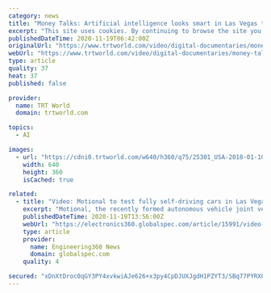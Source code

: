 ```yaml
---
category: news
title: "Money Talks: Artificial intelligence looks smart in Las Vegas tech show"
excerpt: "This site uses cookies. By continuing to browse the site you are agreeing to our use of cookies. Learn more"
publishedDateTime: 2020-11-19T06:42:00Z
originalUrl: "https://www.trtworld.com/video/digital-documentaries/money-talks-artificial-intelligence-looks-smart-in-las-vegas-tech-show/5a5caeac0a65dd34668bbcec"
webUrl: "https://www.trtworld.com/video/digital-documentaries/money-talks-artificial-intelligence-looks-smart-in-las-vegas-tech-show/5a5caeac0a65dd34668bbcec"
type: article
quality: 37
heat: 37
published: false

provider:
  name: TRT World
  domain: trtworld.com

topics:
  - AI

images:
  - url: "https://cdni0.trtworld.com/w640/h360/q75/25301_USA-2018-01-10-CES-tech-show-LA-AP_1516023790183.jpg"
    width: 640
    height: 360
    isCached: true

related:
  - title: "Video: Motional to test fully self-driving cars in Las Vegas"
    excerpt: "Motional, the recently formed autonomous vehicle joint venture of Hyundai Motor Group and Aptiv, has been granted permission to remove the drivers from its vehicles for testing in Las Vegas. In August,"
    publishedDateTime: 2020-11-19T13:56:00Z
    webUrl: "https://electronics360.globalspec.com/article/15991/video-motional-to-test-fully-self-driving-cars-in-las-vegas"
    type: article
    provider:
      name: Engineering360 News
      domain: globalspec.com
    quality: 4

secured: "xDnXtDroc0qGY3PY4xvkwiAJe626+x3py4CpDJUXJgdH1PZYT3/SBq77PYRX0OTKjHeHKtk/qypa1mlw8FlCxQdd21EKzuRl2Hy86mgjuC3iFcAKyb5DPbMGEv5c4aQoCh4BPG0TYjOV4TsWgzTOVkMky9YwHYDkaSQ441sLnfvBDyH/5i7P/Na4d26IFGK4kJcVpvw1UcXF7ePNqnhqBdE2arW+WLurVHS1T1FCZbgvc/b90h6SERcGfREyWkJD9ftZZnyoI4rz12At3v3bJ4AX5F4YGO9EZHXRPz5hFq+q80F+1QWq940KVq0gQDEQO6Ep2aeQ7Tel5qnvpqug319ibRuH8AY5ngKd01icy7E=;Q0TlHpCwOsP3Bc8H/9/KRg=="
---
```


